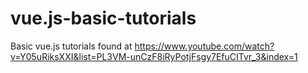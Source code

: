 # vue.js-basic-tutorials

Basic vue.js tutorials found at https://www.youtube.com/watch?v=Y05uRiksXXI&list=PL3VM-unCzF8iRyPotjFsgy7EfuCITvr_3&index=1
